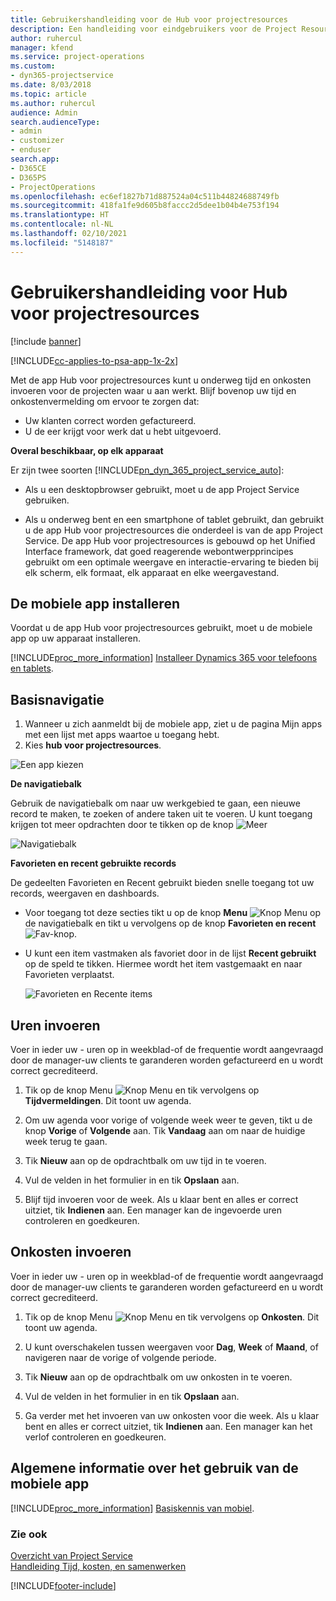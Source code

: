 ```yaml
---
title: Gebruikershandleiding voor de Hub voor projectresources
description: Een handleiding voor eindgebruikers voor de Project Resource Hub voor Project Service
author: ruhercul
manager: kfend
ms.service: project-operations
ms.custom:
- dyn365-projectservice
ms.date: 8/03/2018
ms.topic: article
ms.author: ruhercul
audience: Admin
search.audienceType:
- admin
- customizer
- enduser
search.app:
- D365CE
- D365PS
- ProjectOperations
ms.openlocfilehash: ec6ef1827b71d887524a04c511b44824688749fb
ms.sourcegitcommit: 418fa1fe9d605b8faccc2d5dee1b04b4e753f194
ms.translationtype: HT
ms.contentlocale: nl-NL
ms.lasthandoff: 02/10/2021
ms.locfileid: "5148187"
---
```

# <a name="user-guide-for-project-resource-hub"></a>Gebruikershandleiding voor Hub voor projectresources

[!include [banner](../includes/psa-now-project-operations.md)]

[!INCLUDE[cc-applies-to-psa-app-1x-2x](../includes/cc-applies-to-psa-app-1x-2x.md)]

Met de app Hub voor projectresources kunt u onderweg tijd en onkosten invoeren voor de projecten waar u aan werkt. Blijf bovenop uw tijd en onkostenvermelding om ervoor te zorgen dat:

- Uw klanten correct worden gefactureerd.
- U de eer krijgt voor werk dat u hebt uitgevoerd.

**Overal beschikbaar, op elk apparaat**

Er zijn twee soorten [!INCLUDE[pn_dyn_365_project_service_auto](../includes/pn-dyn-365-project-service-auto.md)]: 

- Als u een desktopbrowser gebruikt, moet u de app Project Service gebruiken. 

- Als u onderweg bent en een smartphone of tablet gebruikt, dan gebruikt u de app Hub voor projectresources die onderdeel is van de app Project Service. De app Hub voor projectresources is gebouwd op het Unified Interface framework, dat goed reagerende webontwerpprincipes gebruikt om een optimale weergave en interactie-ervaring te bieden bij elk scherm, elk formaat, elk apparaat en elke weergavestand. 


## <a name="install-the-mobile-app"></a>De mobiele app installeren
Voordat u de app Hub voor projectresources gebruikt, moet u de mobiele app op uw apparaat installeren. 

[!INCLUDE[proc_more_information](../includes/proc-more-information.md)] [Installeer Dynamics 365 voor telefoons en tablets](https://docs.microsoft.com/dynamics365/mobile-app/install-dynamics-365-for-phones-and-tablets).

## <a name="basic-navigation"></a>Basisnavigatie
1.  Wanneer u zich aanmeldt bij de mobiele app, ziet u de pagina Mijn apps met een lijst met apps waartoe u toegang hebt. 
2.  Kies **hub voor projectresources**.

![Een app kiezen](media/chooseApp_1.png "Een app kiezen")

**De navigatiebalk**

Gebruik de navigatiebalk om naar uw werkgebied te gaan, een nieuwe record te maken, te zoeken of andere taken uit te voeren. U kunt toegang krijgen tot meer opdrachten door te tikken op de knop ![Meer](media/MoreButton.png "Knop Meer")

![Navigatiebalk](media/NavBar_2.png "Navigatiebalk")

**Favorieten en recent gebruikte records**

De gedeelten Favorieten en Recent gebruikt bieden snelle toegang tot uw records, weergaven en dashboards. 

- Voor toegang tot deze secties tikt u op de knop **Menu** ![Knop Menu](media/MenuButton.png "Menuknop") op de navigatiebalk en tikt u vervolgens op de knop **Favorieten en recent** ![Fav-knop](media/FavButton.png "Fav-knop").

- U kunt een item vastmaken als favoriet door in de lijst **Recent gebruikt** op de speld te tikken. Hiermee wordt het item vastgemaakt en naar Favorieten verplaatst.

  ![Favorieten en Recente items](media/Favs_3.png "Favorieten en Recente items")
 
## <a name="enter-time"></a>Uren invoeren
Voer in ieder uw - uren op in weekblad-of de frequentie wordt aangevraagd door de manager-uw clients te garanderen worden gefactureerd en u wordt correct gecrediteerd.

1. Tik op de knop Menu ![Knop Menu](media/MenuButton.png "Menuknop") en tik vervolgens op **Tijdvermeldingen**. Dit toont uw agenda.

2. Om uw agenda voor vorige of volgende week weer te geven, tikt u de knop **Vorige** of **Volgende** aan. Tik **Vandaag** aan om naar de huidige week terug te gaan.

3. Tik **Nieuw** aan op de opdrachtbalk om uw tijd in te voeren. 

4. Vul de velden in het formulier in en tik **Opslaan** aan.

5. Blijf tijd invoeren voor de week. Als u klaar bent en alles er correct uitziet, tik **Indienen** aan. Een manager kan de ingevoerde uren controleren en goedkeuren.

## <a name="enter-expenses"></a>Onkosten invoeren 
Voer in ieder uw - uren op in weekblad-of de frequentie wordt aangevraagd door de manager-uw clients te garanderen worden gefactureerd en u wordt correct gecrediteerd.

1. Tik op de knop Menu ![Knop Menu](media/MenuButton.png "Menuknop") en tik vervolgens op **Onkosten**. Dit toont uw agenda.

2. U kunt overschakelen tussen weergaven voor **Dag**, **Week** of **Maand**, of navigeren naar de vorige of volgende periode. 

3. Tik **Nieuw** aan op de opdrachtbalk om uw onkosten in te voeren. 

4. Vul de velden in het formulier in en tik **Opslaan** aan.

5. Ga verder met het invoeren van uw onkosten voor die week. Als u klaar bent en alles er correct uitziet, tik **Indienen** aan. Een manager kan het verlof controleren en goedkeuren.

## <a name="general-information-on-how-to-use-the-mobile-app"></a>Algemene informatie over het gebruik van de mobiele app 
[!INCLUDE[proc_more_information](../includes/proc-more-information.md)] [Basiskennis van mobiel](https://docs.microsoft.com/dynamics365/mobile-app/dynamics-365-phones-tablets-users-guide).

### <a name="see-also"></a>Zie ook  
 [Overzicht van Project Service](../psa/overview.md)   
 [Handleiding Tijd, kosten, en samenwerken](../psa/time-expense-collaboration-guide.md)   
 


[!INCLUDE[footer-include](../includes/footer-banner.md)]